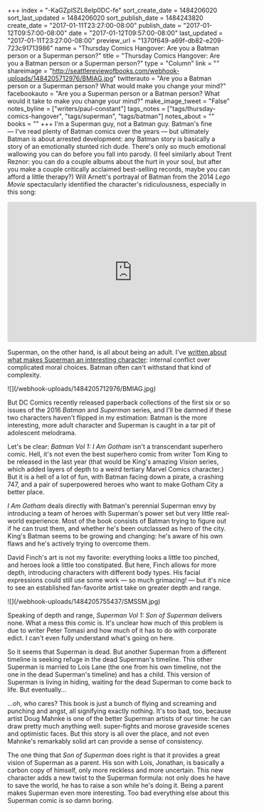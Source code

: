 +++
index = "-KaGZpISZL8eIp0DC-fe"
sort_create_date = 1484206020
sort_last_updated = 1484206020
sort_publish_date = 1484243820
create_date = "2017-01-11T23:27:00-08:00"
publish_date = "2017-01-12T09:57:00-08:00"
date = "2017-01-12T09:57:00-08:00"
last_updated = "2017-01-11T23:27:00-08:00"
preview_url = "1370f649-a69f-db82-e209-723c91713986"
name = "Thursday Comics Hangover: Are you a Batman person or a Superman person?"
title = "Thursday Comics Hangover: Are you a Batman person or a Superman person?"
type = "Column"
link = ""
shareimage = "http://seattlereviewofbooks.com/webhook-uploads/1484205712976/BMIAG.jpg"
twitterauto = "Are you a Batman person or a Superman person? What would make you change your mind?"
facebookauto = "Are you a Superman person or a Batman person? What would it take to make you change your mind?"
make_image_tweet = "False"
notes_byline = ["writers/paul-constant"]
tags_notes = ["tags/thursday-comics-hangover", "tags/superman", "tags/batman"]
notes_about = ""
books = ""
+++
I'm a Superman guy, not a Batman guy. Batman's fine — I've read plenty of Batman comics over the years — but ultimately Batman is about arrested development: any Batman story is basically a story of an emotionally stunted rich dude. There's only so much emotional wallowing you can do before you fall into parody. (I feel similarly about Trent Reznor: you can do a couple albums about the hurt in your soul, but after you make a couple critically acclaimed best-selling records, maybe you can afford a little therapy?) Will Arnett's portrayal of Batman from the 2014 *Lego Movie* spectacularly identified the character's ridiculousness, especially in this song:

<iframe width="560" height="315" src="https://www.youtube.com/embed/pqv_LUStxDw?rel=0" frameborder="0" allowfullscreen></iframe>

Superman, on the other hand, is all about being an adult. I've [written about what makes Superman an interesting character](http://www.seattlereviewofbooks.com/notes/2016/03/31/thursday-comics-hangover-the-superman-trick/): internal conflict over complicated moral choices. Batman often can't withstand that kind of complexity.

<p class="image-left">![](/webhook-uploads/1484205712976/BMIAG.jpg)</p>

But DC Comics recently released paperback collections of the first six or so issues of the 2016 *Batman* and *Superman* series, and I'll be damned if these two characters haven't flipped in my estimation: Batman is the more interesting, more adult character and Superman is caught in a tar pit of adolescent melodrama.

Let's be clear: *Batman Vol 1: I Am Gotham* isn't a transcendant superhero comic. Hell, it's not even the best superhero comic from writer Tom King to be released in the last year (that would be King's amazing *Vision* series, which added layers of depth to a weird tertiary Marvel Comics character.) But it is a hell of a lot of fun, with Batman facing down a pirate, a crashing 747, and a pair of superpowered heroes who want to make Gotham City a better place.

*I Am Gotham* deals directly with Batman's perennial Superman envy by introducing a team of heroes with Superman's power set but very little real-world experience. Most of the book consists of Batman trying to figure out if he can trust them, and whether he's been outclassed as hero of the city. King's Batman seems to be growing and changing: he's aware of his own flaws and he's actively trying to overcome them.

David Finch's art is not my favorite: everything looks a little too pinched, and heroes look a little too constipated. But here, Finch allows for more depth, introducing characters with different body types. His facial expressions could still use some work — so much grimacing! — but it's nice to see an established fan-favorite artist take on greater depth and range.

<p class="image-left">![](/webhook-uploads/1484205755437/SMSSM.jpg)</p>

Speaking of depth and range, *Superman Vol 1: Son of Superman* delivers none. What a mess this comic is. It's unclear how much of this problem is due to writer Peter Tomasi and how much of it has to do with corporate edict. I can't even fully understand what's going on here. 

So it seems that Superman is dead. But another Superman from a different timeline is seeking refuge in the dead Superman's timeline. This other Superman is married to Lois Lane (the one from his own timeline, not the one in the dead Superman's timeline) and has a child. This version of Superman is living in hiding, waiting for the dead Superman to come back to life. But eventually...

...oh, who cares? This book is just a bunch of flying and screaming and punching and angst, all signifying exactly nothing. It's too bad, too, because artist Doug Mahnke is one of the better Superman artists of our time: he can draw pretty much anything well: super-fights and morose graveside scenes and optimistic faces. But this story is all over the place, and not even Mahnke's remarkably solid art can provide a sense of consistency.

The one thing that *Son of Superman* does right is that it provides a great vision of Superman as a parent. His son with Lois, Jonathan, is basically a carbon copy of himself, only more reckless and more uncertain. This new character adds a new twist to the Superman formula: not only does he have to save the world, he has to raise a son while he's doing it. Being a parent makes Superman even more interesting. Too bad everything else about this Superman comic is so damn boring.